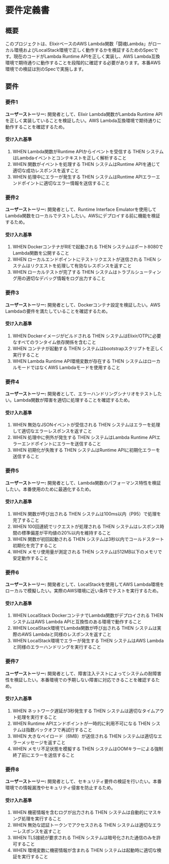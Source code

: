 # 要件定義書

## 概要

このプロジェクトは、ElixirベースのAWS Lambda関数「闘魂Lambda」がローカル環境およびLocalStack環境で正しく動作するかを検証するためのSpecです。現在のコードがLambda Runtime APIを正しく実装し、AWS Lambda互換環境で期待通りに動作することを段階的に確認する必要があります。本番AWS環境での検証は別のSpecで実施します。

## 要件

### 要件1

**ユーザーストーリー:** 開発者として、Elixir Lambda関数がLambda Runtime APIを正しく実装していることを検証したい。AWS Lambda互換環境で期待通りに動作することを確認するため。

#### 受け入れ基準

1. WHEN Lambda関数がRuntime APIからイベントを受信する THEN システムはLambdaイベントとコンテキストを正しく解析すること
2. WHEN 関数がイベントを処理する THEN システムはRuntime APIを通じて適切な成功レスポンスを返すこと
3. WHEN 処理中にエラーが発生する THEN システムはRuntime APIエラーエンドポイントに適切なエラー情報を送信すること

### 要件2

**ユーザーストーリー:** 開発者として、Runtime Interface Emulatorを使用してLambda関数をローカルでテストしたい。AWSにデプロイする前に機能を検証するため。

#### 受け入れ基準

1. WHEN DockerコンテナがRIEで起動される THEN システムはポート8080でLambda関数を公開すること
2. WHEN ローカルエンドポイントにテストリクエストが送信される THEN システムはリクエストを処理して有効なレスポンスを返すこと
3. WHEN ローカルテストが完了する THEN システムはトラブルシューティング用の適切なデバッグ情報をログ出力すること

### 要件3

**ユーザーストーリー:** 開発者として、Dockerコンテナ設定を検証したい。AWS Lambdaの要件を満たしていることを確認するため。

#### 受け入れ基準

1. WHEN Dockerイメージがビルドされる THEN システムはElixir/OTPに必要なすべてのランタイム依存関係を含むこと
2. WHEN コンテナが起動する THEN システムはbootstrapスクリプトを正しく実行すること
3. WHEN Lambda Runtime API環境変数が存在する THEN システムはローカルモードではなくAWS Lambdaモードを使用すること

### 要件4

**ユーザーストーリー:** 開発者として、エラーハンドリングシナリオをテストしたい。Lambda関数が障害を適切に処理することを確認するため。

#### 受け入れ基準

1. WHEN 無効なJSONイベントが受信される THEN システムはエラーを処理して適切なエラーレスポンスを返すこと
2. WHEN 処理中に例外が発生する THEN システムはLambda Runtime APIエラーエンドポイントにエラーを送信すること
3. WHEN 初期化が失敗する THEN システムはRuntime APIに初期化エラーを送信すること

### 要件5

**ユーザーストーリー:** 開発者として、Lambda関数のパフォーマンス特性を検証したい。本番使用のために最適化するため。

#### 受け入れ基準

1. WHEN 関数が呼び出される THEN システムは100ms以内（P95）で処理を完了すること
2. WHEN 100回連続でリクエストが処理される THEN システムはレスポンス時間の標準偏差が平均値の20%以内を維持すること
3. WHEN 関数が初回起動される THEN システムは3秒以内でコールドスタート初期化を完了すること
4. WHEN メモリ使用量が測定される THEN システムは512MB以下のメモリで安定動作すること

### 要件6

**ユーザーストーリー:** 開発者として、LocalStackを使用してAWS Lambda環境をローカルで模擬したい。実際のAWS環境に近い条件でテストを実行するため。

#### 受け入れ基準

1. WHEN LocalStack DockerコンテナでLambda関数がデプロイされる THEN システムはAWS Lambda APIと互換性のある環境で動作すること
2. WHEN LocalStack環境でLambda関数が呼び出される THEN システムは実際のAWS Lambdaと同様のレスポンスを返すこと
3. WHEN LocalStack環境でエラーが発生する THEN システムはAWS Lambdaと同様のエラーハンドリングを実行すること

### 要件7

**ユーザーストーリー:** 開発者として、障害注入テストによってシステムの耐障害性を検証したい。本番環境での予期しない障害に対応できることを確認するため。

#### 受け入れ基準

1. WHEN ネットワーク遅延が3秒発生する THEN システムは適切なタイムアウト処理を実行すること
2. WHEN Runtime APIエンドポイントが一時的に利用不可になる THEN システムは指数バックオフで再試行すること
3. WHEN 大きなペイロード（6MB）が送信される THEN システムは適切なエラーメッセージを返すこと
4. WHEN メモリ不足状態を模擬する THEN システムはOOMキラーによる強制終了前にエラーを送信すること

### 要件8

**ユーザーストーリー:** 開発者として、セキュリティ要件の検証を行いたい。本番環境での情報漏洩やセキュリティ侵害を防止するため。

#### 受け入れ基準

1. WHEN 機密情報を含むログが出力される THEN システムは自動的にマスキング処理を実行すること
2. WHEN 無効な認証トークンでアクセスされる THEN システムは適切なエラーレスポンスを返すこと
3. WHEN TLS接続が要求される THEN システムは暗号化された通信のみを許可すること
4. WHEN 環境変数に機密情報が含まれる THEN システムは起動時に適切な検証を実行すること